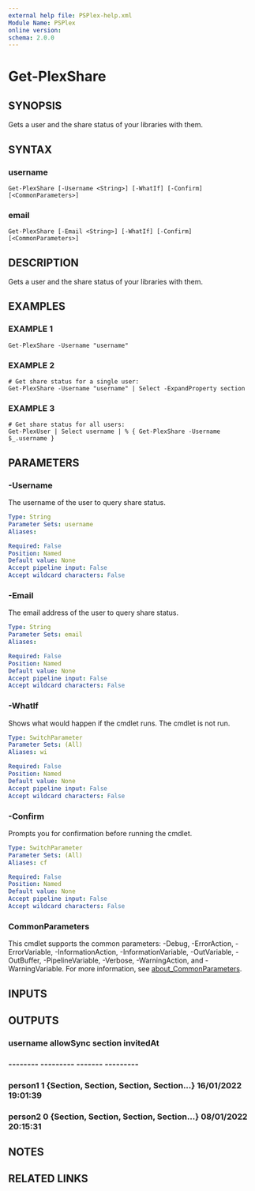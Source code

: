 ```yaml
---
external help file: PSPlex-help.xml
Module Name: PSPlex
online version:
schema: 2.0.0
---
```


# Get-PlexShare

## SYNOPSIS
Gets a user and the share status of your libraries with them.

## SYNTAX

### username
```
Get-PlexShare [-Username <String>] [-WhatIf] [-Confirm] [<CommonParameters>]
```

### email
```
Get-PlexShare [-Email <String>] [-WhatIf] [-Confirm] [<CommonParameters>]
```

## DESCRIPTION
Gets a user and the share status of your libraries with them.

## EXAMPLES

### EXAMPLE 1
```
Get-PlexShare -Username "username"
```

### EXAMPLE 2
```
# Get share status for a single user:
Get-PlexShare -Username "username" | Select -ExpandProperty section
```

### EXAMPLE 3
```
# Get share status for all users:
Get-PlexUser | Select username | % { Get-PlexShare -Username $_.username }
```

## PARAMETERS

### -Username
The username of the user to query share status.

```yaml
Type: String
Parameter Sets: username
Aliases:

Required: False
Position: Named
Default value: None
Accept pipeline input: False
Accept wildcard characters: False
```

### -Email
The email address of the user to query share status.

```yaml
Type: String
Parameter Sets: email
Aliases:

Required: False
Position: Named
Default value: None
Accept pipeline input: False
Accept wildcard characters: False
```

### -WhatIf
Shows what would happen if the cmdlet runs.
The cmdlet is not run.

```yaml
Type: SwitchParameter
Parameter Sets: (All)
Aliases: wi

Required: False
Position: Named
Default value: None
Accept pipeline input: False
Accept wildcard characters: False
```

### -Confirm
Prompts you for confirmation before running the cmdlet.

```yaml
Type: SwitchParameter
Parameter Sets: (All)
Aliases: cf

Required: False
Position: Named
Default value: None
Accept pipeline input: False
Accept wildcard characters: False
```

### CommonParameters
This cmdlet supports the common parameters: -Debug, -ErrorAction, -ErrorVariable, -InformationAction, -InformationVariable, -OutVariable, -OutBuffer, -PipelineVariable, -Verbose, -WarningAction, and -WarningVariable. For more information, see [about_CommonParameters](http://go.microsoft.com/fwlink/?LinkID=113216).

## INPUTS

## OUTPUTS

### username allowSync section                                 invitedAt
### -------- --------- -------                                 ---------
### person1  1         {Section, Section, Section, Section...} 16/01/2022 19:01:39
### person2  0         {Section, Section, Section, Section...} 08/01/2022 20:15:31
## NOTES

## RELATED LINKS
